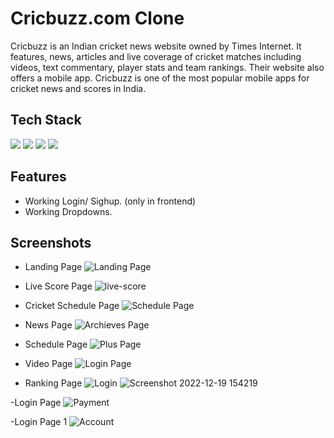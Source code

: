 # Cricbuzz.com Clone
Cricbuzz is an Indian cricket news website owned by Times Internet. It features, news, articles and live coverage of cricket matches including videos, text commentary, player stats and team rankings. Their website also offers a mobile app.
Cricbuzz is one of the most popular mobile apps for cricket news and scores in India.

## Tech Stack


<p>
   <img src="https://img.icons8.com/color/64/000000/javascript.png"/>
   <img src="https://img.icons8.com/color/64/000000/html-5.png"/>
   <img src="https://img.icons8.com/color/64/000000/css3.png" />
   <img src="https://img.icons8.com/color/64/000000/json.png"/>
</p>




## Features

- Working Login/ Sighup. (only in frontend)
- Working Dropdowns.


## Screenshots

- Landing Page
![Landing Page](https://github.com/mpatel0220/Cricbuzz_Demo/blob/main/cricbuzz/Landing%20Page.png)

- Live Score Page
![live-score](https://github.com/mpatel0220/Cricbuzz_Demo/blob/main/cricbuzz/Live%20Score.png)

- Cricket Schedule Page
![Schedule Page](https://github.com/mpatel0220/Cricbuzz_Demo/blob/main/cricbuzz/Schedule%20Page.png)

- News Page
![Archieves Page](https://github.com/mpatel0220/Cricbuzz_Demo/blob/main/cricbuzz/News%20page.png)

- Schedule Page
![Plus Page](https://github.com/mpatel0220/Cricbuzz_Demo/blob/main/cricbuzz/Schedule%20Page.png)

- Video Page
![Login Page](https://github.com/mpatel0220/Cricbuzz_Demo/blob/main/cricbuzz/video%20page.png)


- Ranking Page
![Login](https://github.com/mpatel0220/Cricbuzz_Demo/blob/main/cricbuzz/Ranking.png)
![Screenshot 2022-12-19 154219](https://user-images.githubusercontent.com/103638279/208412092-7891ea39-e9b5-4bdb-b470-a037000281ac.png)




-Login Page
![Payment](https://github.com/mpatel0220/Cricbuzz_Demo/blob/main/cricbuzz/Signup%20page.png)


-Login Page 1
![Account](https://github.com/mpatel0220/Cricbuzz_Demo/blob/main/cricbuzz/Signup%20page.png)



